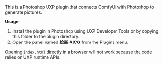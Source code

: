 This is a Photoshop UXP plugin that connects ComfyUI with Photoshop to generate pictures.

**Usage**
1. Install the plugin in Photoshop using UXP Developer Tools or by copying this folder to the plugin directory.
2. Open the panel named **绘影·AICG** from the Plugins menu.

Opening `index.html` directly in a browser will not work because the code relies on UXP runtime APIs.
